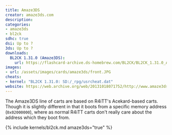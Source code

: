 ```yaml
---
title: Amaze3DS
creator: amaze3ds.com
description:
categories:
- amaze3ds
- bl2ck
sdhc: true
dsi: Up to ?
3ds: Up to ?
downloads:
  BL2CK 1.31.0 (Amaze3DS):
    url: https://flashcard-archive.ds-homebrew.com/BL2CK/BL2CK_1.31.0_Amaze3DS.zip
images:
- url: /assets/images/cards/amaze3ds/front.JPG
cheats:
- kernel: "BL2CK 1.31.0: SD:/_rpg/usrcheat.dat"
website: https://web.archive.org/web/20131018071752/http://www.amaze3ds.com/
---
```


The Amaze3DS line of carts are based on R4iTT's Acekard-based carts. Though it is slightly different in that it boots from a specific memory address (`0x02000000`), where as normal R4iTT carts don't really care about the address which they boot from. 

{% include kernels/bl2ck.md amaze3ds="true" %}